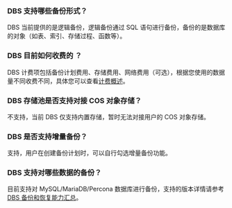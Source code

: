 ### DBS 支持哪些备份形式？

DBS 当前提供的是逻辑备份，逻辑备份通过 SQL 语句进行备份，备份的是数据库的对象（如表、索引、存储过程、函数等）。 

### DBS 目前如何收费的 ？

DBS 计费项包括备份计划费用、存储费用、网络费用（可选），根据您使用的数据量不同收费不同，具体您可以查看[计费概述](计费概述)。

### DBS 存储池是否支持对接 COS 对象存储？

不支持，当前 DBS 仅支持内置存储，暂时无法对接用户的 COS 对象存储。 

### DBS 是否支持增量备份？

支持，用户在创建备份计划时，可以自行勾选增量备份功能。 

### DBS 支持对哪些数据的备份？

目前支持对 MySQL/MariaDB/Percona 数据库进行备份，支持的版本详情请参考 [DBS 备份和恢复能力汇总](https://cloud.tencent.com/document/product/1513/64026)。 
